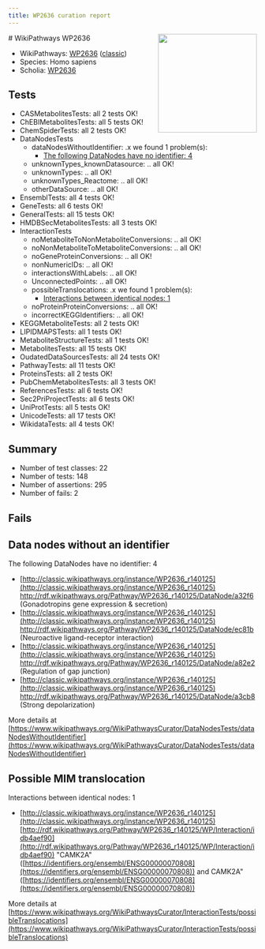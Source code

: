 ```yaml
---
title: WP2636 curation report
---
```


<img style="float: right; width: 200px" src="https://upload.wikimedia.org/wikipedia/commons/thumb/8/83/Wplogo_with_text_500.png/640px-Wplogo_with_text_500.png" />
# WikiPathways WP2636

* WikiPathways: [WP2636](https://wikipathways.org/pathways/WP2636) ([classic](https://classic.wikipathways.org/instance/WP2636))
* Species: Homo sapiens
* Scholia: [WP2636](https://scholia.toolforge.org/wikipathways/WP2636)
## Tests
* CASMetabolitesTests: all 2 tests OK!
* ChEBIMetabolitesTests: all 5 tests OK!
* ChemSpiderTests: all 2 tests OK!
* DataNodesTests
    * dataNodesWithoutIdentifier: .x we found 1 problem(s):
        * [The following DataNodes have no identifier: 4](#d2d32fa3)
    * unknownTypes_knownDatasource: .. all OK!
    * unknownTypes: .. all OK!
    * unknownTypes_Reactome: .. all OK!
    * otherDataSource: .. all OK!
* EnsemblTests: all 4 tests OK!
* GeneTests: all 6 tests OK!
* GeneralTests: all 15 tests OK!
* HMDBSecMetabolitesTests: all 3 tests OK!
* InteractionTests
    * noMetaboliteToNonMetaboliteConversions: .. all OK!
    * noNonMetaboliteToMetaboliteConversions: .. all OK!
    * noGeneProteinConversions: .. all OK!
    * nonNumericIDs: .. all OK!
    * interactionsWithLabels: .. all OK!
    * UnconnectedPoints: .. all OK!
    * possibleTranslocations: .x we found 1 problem(s):
        * [Interactions between identical nodes: 1](#1c118206)
    * noProteinProteinConversions: .. all OK!
    * incorrectKEGGIdentifiers: .. all OK!
* KEGGMetaboliteTests: all 2 tests OK!
* LIPIDMAPSTests: all 1 tests OK!
* MetaboliteStructureTests: all 1 tests OK!
* MetabolitesTests: all 15 tests OK!
* OudatedDataSourcesTests: all 24 tests OK!
* PathwayTests: all 11 tests OK!
* ProteinsTests: all 2 tests OK!
* PubChemMetabolitesTests: all 3 tests OK!
* ReferencesTests: all 6 tests OK!
* Sec2PriProjectTests: all 6 tests OK!
* UniProtTests: all 5 tests OK!
* UnicodeTests: all 17 tests OK!
* WikidataTests: all 4 tests OK!


## Summary

* Number of test classes: 22
* Number of tests: 148
* Number of assertions: 295
* Number of fails: 2

## Fails

<a name="d2d32fa3" />

## Data nodes without an identifier

The following DataNodes have no identifier: 4

* [http://classic.wikipathways.org/instance/WP2636_r140125](http://classic.wikipathways.org/instance/WP2636_r140125) http://rdf.wikipathways.org/Pathway/WP2636_r140125/DataNode/a32f6 (Gonadotropins gene
expression & secretion)
* [http://classic.wikipathways.org/instance/WP2636_r140125](http://classic.wikipathways.org/instance/WP2636_r140125) http://rdf.wikipathways.org/Pathway/WP2636_r140125/DataNode/ec81b (Neuroactive ligand-receptor interaction)
* [http://classic.wikipathways.org/instance/WP2636_r140125](http://classic.wikipathways.org/instance/WP2636_r140125) http://rdf.wikipathways.org/Pathway/WP2636_r140125/DataNode/a82e2 (Regulation of gap junction)
* [http://classic.wikipathways.org/instance/WP2636_r140125](http://classic.wikipathways.org/instance/WP2636_r140125) http://rdf.wikipathways.org/Pathway/WP2636_r140125/DataNode/a3cb8 (Strong depolarization)


More details at [https://www.wikipathways.org/WikiPathwaysCurator/DataNodesTests/dataNodesWithoutIdentifier](https://www.wikipathways.org/WikiPathwaysCurator/DataNodesTests/dataNodesWithoutIdentifier)

<a name="1c118206" />

## Possible MIM translocation

Interactions between identical nodes: 1

* [http://classic.wikipathways.org/instance/WP2636_r140125](http://classic.wikipathways.org/instance/WP2636_r140125) [http://rdf.wikipathways.org/Pathway/WP2636_r140125/WP/Interaction/idb4aef90](http://rdf.wikipathways.org/Pathway/WP2636_r140125/WP/Interaction/idb4aef90) "CAMK2A" ([https://identifiers.org/ensembl/ENSG00000070808](https://identifiers.org/ensembl/ENSG00000070808)) and 
CAMK2A" ([https://identifiers.org/ensembl/ENSG00000070808](https://identifiers.org/ensembl/ENSG00000070808))


More details at [https://www.wikipathways.org/WikiPathwaysCurator/InteractionTests/possibleTranslocations](https://www.wikipathways.org/WikiPathwaysCurator/InteractionTests/possibleTranslocations)

